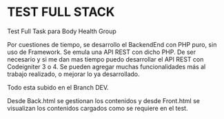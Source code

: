# TEST FULL STACK
Test Full Task para Body Health Group


Por cuestiones de tiempo, se desarrollo el BackendEnd con PHP puro, sin uso de Framework. Se emula una API REST con dicho PHP.
De ser necesario y si me dan mas tiempo puedo desarrollar el API REST con Codeigniter 3 o 4.
Se pueden agregar muchas funcionalidades más al trabajo realizado, o mejorar lo ya desarrollado.

Todo esta subido en el Branch DEV.

Desde Back.html se gestionan los contenidos y desde Front.html se visualizan los contenidos cargados como se requiere en el test.
